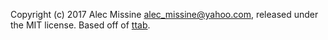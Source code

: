 Copyright (c) 2017 Alec Missine alec_missine@yahoo.com, released under the MIT license. Based off of [ttab](https://github.com/mklement0/ttab).
